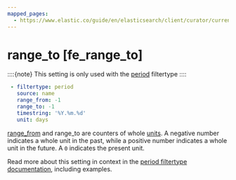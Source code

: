 ```yaml
---
mapped_pages:
  - https://www.elastic.co/guide/en/elasticsearch/client/curator/current/fe_range_to.html
---
```


# range_to [fe_range_to]

::::{note}
This setting is only used with the [period](/reference/filtertype_period.md) filtertype
::::


```yaml
 - filtertype: period
   source: name
   range_from: -1
   range_to: -1
   timestring: '%Y.%m.%d'
   unit: days
```

[range_from](/reference/fe_range_from.md) and range_to are counters of whole [units](/reference/fe_unit.md). A negative number indicates a whole unit in the past, while a positive number indicates a whole unit in the future. A `0` indicates the present unit.

Read more about this setting in context in the [period filtertype documentation](/reference/filtertype_period.md), including examples.

